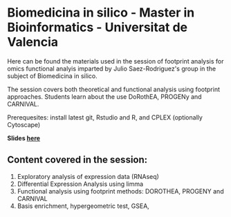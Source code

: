 # Biomedicina in silico - Master in Bioinformatics - Universitat de Valencia

Here can be found the materials used in the session of footprint analysis 
for omics functional analyis imparted by Julio Saez-Rodriguez's group in 
the subject of Biomedicina in silico.

The session covers both theoretical and functional analysis using footprint approaches.
Students learn about the use DoRothEA, PROGENy and CARNIVAL.

Prerequesites: install latest git, Rstudio and R, and CPLEX (optionally Cytoscape)

**Slides [here](https://www.dropbox.com/sh/3leev4mgdd231li/AABTPGr1WI1eHiJXGy4tergCa?dl=0)**

## Content covered in the session:

1. Exploratory analysis of expression data (RNAseq)
2. Differential Expression Analysis using limma
3. Functional analysis using footprint methods: DOROTHEA, PROGENY and CARNIVAL
1. Basis enrichment, hypergeometric test, GSEA,
